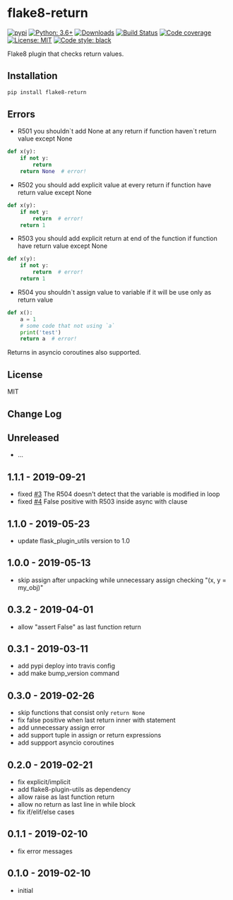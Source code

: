 # flake8-return

[![pypi](https://badge.fury.io/py/flake8-return.svg)](https://pypi.org/project/flake8-return)
[![Python: 3.6+](https://img.shields.io/badge/Python-3.6+-blue.svg)](https://pypi.org/project/flake8-return)
[![Downloads](https://img.shields.io/pypi/dm/flake8-return.svg)](https://pypistats.org/packages/flake8-return)
[![Build Status](https://travis-ci.org/Afonasev/flake8-return.svg?branch=master)](https://travis-ci.org/Afonasev/flake8-return)
[![Code coverage](https://codecov.io/gh/afonasev/flake8-return/branch/master/graph/badge.svg)](https://codecov.io/gh/afonasev/flake8-return)
[![License: MIT](https://img.shields.io/badge/License-MIT-green.svg)](https://en.wikipedia.org/wiki/MIT_License)
[![Code style: black](https://img.shields.io/badge/code%20style-black-000000.svg)](https://github.com/ambv/black)

Flake8 plugin that checks return values.

## Installation

```bash
pip install flake8-return
```

## Errors

* R501 you shouldn\`t add None at any return if function haven\`t return value except None

```python
def x(y):
    if not y:
        return
    return None  # error!
```

* R502 you should add explicit value at every return if function have return value except None

```python
def x(y):
    if not y:
        return  # error!
    return 1
```

* R503 you should add explicit return at end of the function if function have return value except None

```python
def x(y):
    if not y:
        return  # error!
    return 1
```

* R504 you shouldn`t assign value to variable if it will be use only as return value

```python
def x():
    a = 1
    # some code that not using `a`
    print('test')
    return a  # error!
```

Returns in asyncio coroutines also supported.

## License

MIT

## Change Log

Unreleased
-----

* ...

1.1.1 - 2019-09-21
-----

* fixed [#3](https://github.com/afonasev/flake8-return/issues/3) The R504 doesn't detect that the variable is modified in loop
* fixed [#4](https://github.com/afonasev/flake8-return/issues/4) False positive with R503 inside async with clause

1.1.0 - 2019-05-23
-----

* update flask_plugin_utils version to 1.0

1.0.0 - 2019-05-13
-----

* skip assign after unpacking while unnecessary assign checking "(x, y = my_obj)"

0.3.2 - 2019-04-01
-----

* allow "assert False" as last function return

0.3.1 - 2019-03-11
-----

* add pypi deploy into travis config
* add make bump_version command

0.3.0 - 2019-02-26
-----

* skip functions that consist only `return None`
* fix false positive when last return inner with statement
* add unnecessary assign error
* add support tuple in assign or return expressions
* add suppport asyncio coroutines

0.2.0 - 2019-02-21
-----

* fix explicit/implicit
* add flake8-plugin-utils as dependency
* allow raise as last function return
* allow no return as last line in while block
* fix if/elif/else cases

0.1.1 - 2019-02-10
-----

* fix error messages

0.1.0 - 2019-02-10
-----

* initial
